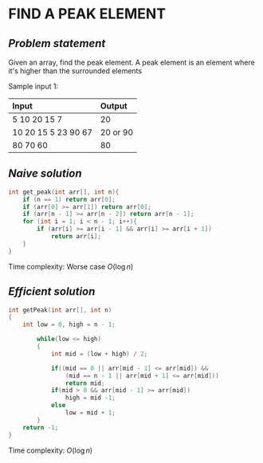 # **FIND A PEAK ELEMENT**

## ***Problem statement***

Given an array, find the peak element. A peak element is an element where it's higher than the surrounded elements

Sample input 1:

Input | Output
|:-----------------------------|:--------------------------------|
5 10 20 15 7 | 20
10 20 15 5 23 90 67 | 20 or 90
80 70 60 | 80

## ***Naive solution***
```cpp
int get_peak(int arr[], int n){
    if (n == 1) return arr[0];
    if (arr[0] >= arr[1]) return arr[0];
    if (arr[n - 1] >= arr[n - 2]) return arr[n - 1];
    for (int i = 1; i < n - 1; i++){
        if (arr[i] >= arr[i - 1] && arr[i] >= arr[i + 1])
            return arr[i];
    }
}
```
Time complexity: Worse case $O(\log{n})$

## ***Efficient solution***
```cpp
int getPeak(int arr[], int n)
{
	int low = 0, high = n - 1;

		while(low <= high)
		{
			int mid = (low + high) / 2;

			if((mid == 0 || arr[mid - 1] <= arr[mid]) &&
				(mid == n - 1 || arr[mid + 1] <= arr[mid]))
				return mid;
			if(mid > 0 && arr[mid - 1] >= arr[mid])
				high = mid -1;
			else
				low = mid + 1;
		}
	return -1;
}
```

Time complexity: $O(\log{n})$